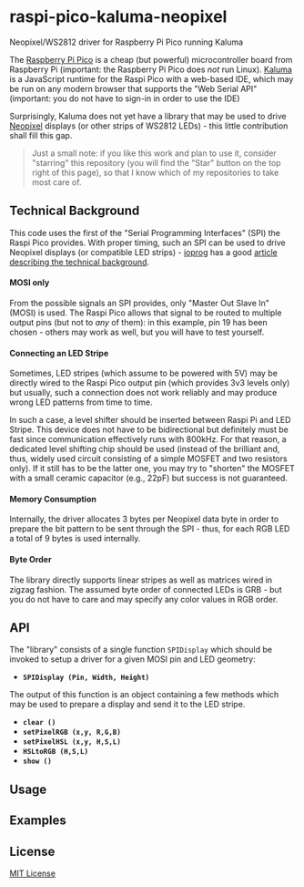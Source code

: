 # raspi-pico-kaluma-neopixel #

Neopixel/WS2812 driver for Raspberry Pi Pico running Kaluma

The [Raspberry Pi Pico](https://www.raspberrypi.com/products/raspberry-pi-pico/) is a cheap (but powerful) microcontroller board from Raspberry Pi (important: the Raspberry Pi Pico does _not_ run Linux). [Kaluma](https://kaluma.io/) is a JavaScript runtime for the Raspi Pico with a web-based IDE, which may be run on any modern browser that supports the "Web Serial API" (important: you do not have to sign-in in order to use the IDE)

Surprisingly, Kaluma does not yet have a library that may be used to drive [Neopixel](https://learn.adafruit.com/adafruit-neopixel-uberguide/the-magic-of-neopixels) displays (or other strips of WS2812 LEDs) - this little contribution shall fill this gap.

> Just a small note: if you like this work and plan to use it, consider "starring" this repository (you will find the "Star" button on the top right of this page), so that I know which of my repositories to take most care of.

## Technical Background ##

This code uses the first of the "Serial Programming Interfaces" (SPI) the Raspi Pico provides. With proper timing, such an SPI can be used to drive Neopixel displays (or compatible LED strips) - [ioprog](https://ioprog.com/) has a good [article describing the technical background](https://ioprog.com/2016/04/09/stm32f042-driving-a-ws2812b-using-spi/).

#### MOSI only ####

From the possible signals an SPI provides, only "Master Out Slave In" (MOSI) is used. The Raspi Pico allows that signal to be routed to multiple output pins (but not to _any_ of them): in this example, pin 19 has been chosen - others may work as well, but you will have to test yourself.

#### Connecting an LED Stripe ####

Sometimes, LED stripes (which assume to be powered with 5V) may be directly wired to the Raspi Pico output pin (which provides 3v3 levels only) but usually, such a connection does not work reliably and may produce wrong LED patterns from time to time.

In such a case, a level shifter should be inserted between Raspi Pi and LED Stripe. This device does not have to be bidirectional but definitely must be fast since communication effectively runs with 800kHz. For that reason, a dedicated level shifting chip should be used (instead of the brilliant and, thus, widely used circuit consisting of a simple MOSFET and two resistors only). If it still has to be the latter one, you may try to "shorten" the MOSFET with a small ceramic capacitor (e.g., 22pF) but success is not guaranteed.

#### Memory Consumption ####

Internally, the driver allocates 3 bytes per Neopixel data byte in order to prepare the bit pattern to be sent through the SPI - thus, for each RGB LED a total of 9 bytes is used internally.

#### Byte Order ####

The library directly supports linear stripes as well as matrices wired in zigzag fashion. The assumed byte order of connected LEDs is GRB - but you do not have to care and may specify any color values in RGB order.

## API ##

The "library" consists of a single function `SPIDisplay` which should be invoked to setup a driver for a given MOSI pin and LED geometry: 

* **`SPIDisplay (Pin, Width, Height)`**<br>

The output of this function is an object containing a few methods which may be used to prepare a display and send it to the LED stripe.

* **`clear ()`**<br>
* **`setPixelRGB (x,y, R,G,B)`**<br>
* **`setPixelHSL (x,y, H,S,L)`**<br>
* **`HSLtoRGB (H,S,L)`**<br>
* **`show ()`**<br>


## Usage ##


## Examples ##


## License ##

[MIT License](LICENSE.md)
